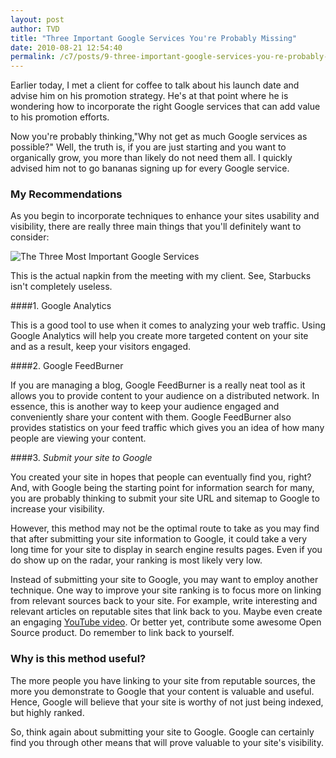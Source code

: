 ```yaml
---
layout: post
author: TVD
title: "Three Important Google Services You're Probably Missing"
date: 2010-08-21 12:54:40
permalink: /c7/posts/9-three-important-google-services-you-re-probably-missing
---
```


Earlier today, I met a client for coffee to talk about his launch date and advise him on his promotion strategy.
He's at that point where he is wondering how to incorporate the right Google services that can add value to his promotion efforts. 

Now you're probably thinking,"Why not get as much Google services as possible?" Well, the truth is, if you are just starting and you want to organically grow, you more than likely do not need them all. I quickly advised him not to go bananas signing up for every Google service.

### My Recommendations
As you begin to incorporate techniques to enhance your sites usability and visibility, there are really three main things that you'll definitely want to consider:

![The Three Most Important Google Services][1]

This is the actual napkin from the meeting with my client. See, Starbucks isn't completely useless.

####1. Google Analytics 

This is a good tool to use when it comes to analyzing your web traffic. Using Google Analytics will help you create more targeted content on your site and as a result, keep your visitors engaged.

####2. Google FeedBurner

If you are managing a blog, Google FeedBurner is a really neat tool as it allows you to provide content to your audience on a distributed network. In essence, this is another way to keep your audience engaged and conveniently share your content with them. Google FeedBurner also provides statistics on your feed traffic which gives you an idea of how many people are viewing your content.  

####3. <em class="strike">Submit your site to Google</em>

You created your site in hopes that people can eventually find you, right? And, with Google being the starting point for information search for many, you are probably thinking to submit your site URL and sitemap to Google to increase your visibility.

However, this method may not be the optimal route to take as you may find that after submitting your site information to Google, it could take a very long time for your site to display in search engine results pages. Even if you do show up on the radar, your ranking is most likely very low.

Instead of submitting your site to Google, you may want to employ another technique. One way to improve your site ranking is to focus more on linking from relevant sources back to your site. For example, write interesting and relevant articles on reputable sites that link back to you. Maybe even create an engaging [YouTube video][2]. Or better yet, contribute some awesome Open Source product. Do remember to link back to yourself.

### Why is this method useful?
The more people you have linking to your site from reputable sources, the more you demonstrate to Google that your content is valuable and useful. Hence, Google will believe that your site is worthy of not just being indexed, but highly ranked.

So, think again about submitting your site to Google. Google can certainly find you through other means that will prove valuable to your site's visibility.
 

 


  [1]: https://techoctave.com/c7/static/google_services.jpg
  [2]: https://techoctave.com/c7/posts/6-embed-youtube-videos-with-xhtml-strict-code
